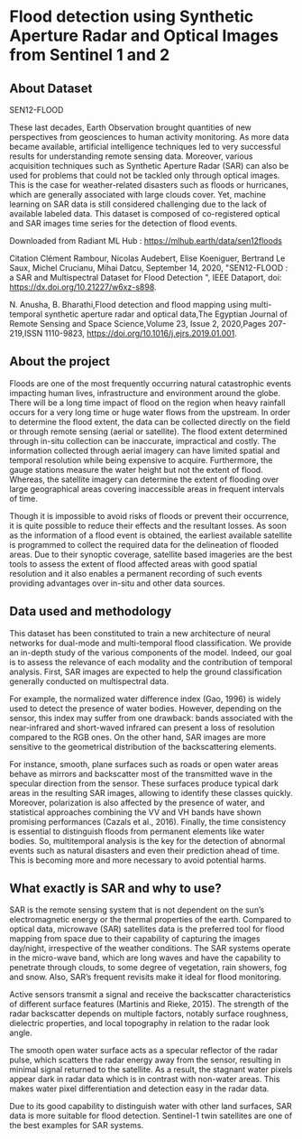 # Flood detection using Synthetic Aperture Radar and Optical Images from Sentinel 1 and 2

## About Dataset

SEN12-FLOOD

These last decades, Earth Observation brought quantities of new perspectives from geosciences to human activity monitoring. As more data became available, artificial intelligence techniques led to very successful results for understanding remote sensing data. Moreover, various acquisition techniques such as Synthetic Aperture Radar (SAR) can also be used for problems that could not be tackled only through optical images. This is the case for weather-related disasters such as floods or hurricanes, which are generally associated with large clouds cover. Yet, machine learning on SAR data is still considered challenging due to the lack of available labeled data. This dataset is composed of co-registered optical and SAR images time series for the detection of flood events.

Downloaded from Radiant ML Hub : https://mlhub.earth/data/sen12floods

Citation
Clément Rambour, Nicolas Audebert, Elise Koeniguer, Bertrand Le Saux, Michel Crucianu, Mihai Datcu, September 14, 2020, "SEN12-FLOOD : a SAR and Multispectral Dataset for Flood Detection ", IEEE Dataport, doi: https://dx.doi.org/10.21227/w6xz-s898.

N. Anusha, B. Bharathi,Flood detection and flood mapping using multi-temporal synthetic aperture radar and optical data,The Egyptian Journal of Remote Sensing and Space Science,Volume 23, Issue 2, 2020,Pages 207-219,ISSN 1110-9823, https://doi.org/10.1016/j.ejrs.2019.01.001.

## About the project

Floods are one of the most frequently occurring natural catastrophic events impacting human lives, infrastructure and environment around the globe. There will be a long time impact of flood on the region when heavy rainfall occurs for a very long time or huge water flows from the upstream. In order to determine the flood extent, the data can be collected directly on the field or through remote sensing (aerial or satellite). The flood extent determined through in-situ collection can be inaccurate, impractical and costly. The information collected through aerial imagery can have limited spatial and temporal resolution while being expensive to acquire. Furthermore, the gauge stations measure the water height but not the extent of flood. Whereas, the satellite imagery can determine the extent of flooding over large geographical areas covering inaccessible areas in frequent intervals of time.

Though it is impossible to avoid risks of floods or prevent their occurrence, it is quite possible to reduce their effects and the resultant losses. As soon as the information of a flood event is obtained, the earliest available satellite is programmed to collect the required data for the delineation of flooded areas. Due to their synoptic coverage, satellite based imageries are the best tools to assess the extent of flood affected areas with good spatial resolution and it also enables a permanent recording of such events providing advantages over in-situ and other data sources.

## Data used and methodology

This dataset has been constituted to train a new architecture of neural networks for dual-mode and multi-temporal flood classification. We provide an in-depth study of the various components of the model. Indeed, our goal is to assess the relevance of each modality and the contribution of temporal analysis. First, SAR images are expected to help the ground classification generally conducted on multispectral data. 

For example, the normalized water difference index (Gao, 1996) is widely used to detect the presence of water bodies. However, depending on the sensor, this index may suffer from one drawback: bands associated with the near-infrared and short-waved infrared can present a loss of resolution compared to the RGB ones. On the other hand, SAR images are more sensitive to the geometrical distribution of the backscattering elements. 

For instance, smooth, plane surfaces such as roads or open water areas behave as mirrors and backscatter most of the transmitted wave in the specular direction from the sensor. These surfaces produce typical dark areas in the resulting SAR images, allowing to identify these classes quickly. Moreover, polarization is also affected by the presence of water, and statistical approaches combining the VV and VH bands have shown promising performances (Cazals et al., 2016). Finally, the time consistency is essential to distinguish floods from permanent elements like water bodies. So, multitemporal analysis is the key for the detection of abnormal events such as natural disasters and even their prediction ahead of time. This is becoming more and more necessary to avoid potential harms. 


## What exactly is SAR and why to use?

SAR is the remote sensing system that is not dependent on the sun’s electromagnetic energy or the thermal properties of the earth. Compared to optical data, microwave (SAR) satellites data is the preferred tool for flood mapping from space due to their capability of capturing the images day/night, irrespective of the weather conditions. The SAR systems operate in the micro-wave band, which are long waves and have the capability to penetrate through clouds, to some degree of vegetation, rain showers, fog and snow. Also, SAR’s frequent revisits make it ideal for flood monitoring.

Active sensors transmit a signal and receive the backscatter characteristics of different surface features (Martinis and Rieke, 2015). The strength of the radar backscatter depends on multiple factors, notably surface roughness, dielectric properties, and local topography in relation to the radar look angle. 

The smooth open water surface acts as a specular reflector of the radar pulse, which scatters the radar energy away from the sensor, resulting in minimal signal returned to the satellite. As a result, the stagnant water pixels appear dark in radar data which is in contrast with non-water areas. This makes water pixel differentiation and detection easy in the radar data. 

Due to its good capability to distinguish water with other land surfaces, SAR data is more suitable for flood detection. Sentinel-1 twin satellites are one of the best examples for SAR systems.

## 


